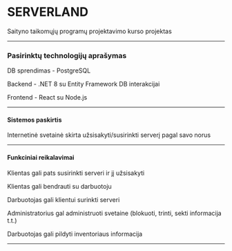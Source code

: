 # SERVERLAND
 Saityno taikomųjų programų projektavimo kurso projektas
<hr/>
<h3>Pasirinktų technologijų aprašymas</h3>
<p>    DB sprendimas - PostgreSQL</p>
<P>    Backend - .NET 8 su Entity Framework DB interakcijai</p>
<p>    Frontend - React su Node.js</p>


<hr/>

<h4>Sistemos paskirtis</h4>

Internetinė svetainė skirta užsisakyti/susirinkti serverį pagal savo norus
<hr/>
<h4>Funkciniai reikalavimai</h4>

<p>Klientas gali pats susirinkti serveri ir jį užsisakyti</p>
<p>Klientas gali bendrauti su darbuotoju</p>
<p>Darbuotojas gali klientui surinkti serveri</p>
<p>Administratorius gal administruoti svetaine (blokuoti, trinti, sekti informacija t.t.)</p>
<p>Darbuotojas gali pildyti inventoriaus informacija</p>
<hr/>

